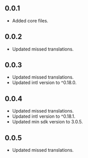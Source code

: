 ## 0.0.1

* Added core files.

## 0.0.2

* Updated missed translations.

## 0.0.3

* Updated missed translations.
* Updated intl version to ^0.18.0.

## 0.0.4

* Updated missed translations.
* Updated intl version to ^0.18.1.
* Updated min sdk version to 3.0.5.

## 0.0.5

* Updated missed translations.
